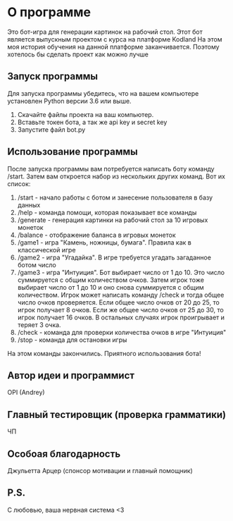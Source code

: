 # О программе

Это бот-игра для генерации картинок на рабочий стол.
Этот бот является выпускным проектом с курса на платформе Kodland
На этом моя история обучения на данной платформе заканчивается. Поэтому хотелось бы сделать проект как можно лучше

## Запуск программы

Для запуска программы убедитесь, что на вашем компьютере установлен Python версии 3.6 или выше.

1. Скачайте файлы проекта на ваш компьютер.
2. Вставьте токен бота, а так же api key и secret key
3. Запустите файл bot.py




## Использование программы

После запуска программы вам потребуется написать боту команду /start. Затем вам откроется набор из нескольких других команд. Вот их список:

1. /start - начало работы с ботом и занесение пользователя в базу данных
2. /help - команда помощи, которая показывает все команды
3. /generate - генерация картинки на рабочий стол за 10 игровых монеток
4. /balance - отображение баланса в игровых монеток  
5. /game1 - игра "Камень, ножницы, бумага". Правила как в классической игре
6. /game2 - игра "Угадайка". В игре требуется угадать загаданное ботом число
7. /game3 - игра "Интуиция". Бот выбирает число от 1 до 10. Это число суммируется с общим количеством очков. Затем игрок тоже выбирает число от 1 до 10 и оно снова суммируется с общим количеством. Игрок может написать команду /check и тогда общее число очков проверяется. Если общее число очков от 20 до 25, то игрок получает 8 очков. Если же общее число очков от 25 до 30, то игрок получает 16 очков. В остальных случаях игрок проигрывает и теряет 3 очка.
8. /check - команда для проверки количества очков в игре "Интуиция"
9. /stop - команда для остановки игры

На этом команды закончились. Приятного использования бота!

## Автор идеи и программист
OPI (Andrey)

## Главный тестировщик (проверка грамматики)
ЧП

## Особоая благодарность 
Джульетта Арцер (спонсор мотивации и главный помощник)

## P.S.
С любовью, ваша нервная система <3
